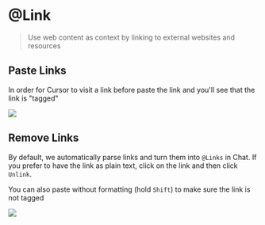 # @Link

> Use web content as context by linking to external websites and resources

## Paste Links

In order for Cursor to visit a link before paste the link and you'll see that the link is "tagged"

<Frame>
  <img src="https://mintlify.s3.us-west-1.amazonaws.com/cursor/images/context/@link.png" />
</Frame>

## Remove Links

By default, we automatically parse links and turn them into `@Links` in Chat.
If you prefer to have the link as plain text, click on the link and then click `Unlink`.

You can also paste without formatting (hold `Shift`) to make sure the link is not tagged

<Frame>
  <img src="https://mintlify.s3.us-west-1.amazonaws.com/cursor/images/context/@link-unlink.png" />
</Frame>
